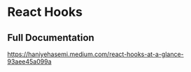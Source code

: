 # React Hooks
## Full Documentation
https://haniyehasemi.medium.com/react-hooks-at-a-glance-93aee45a099a
